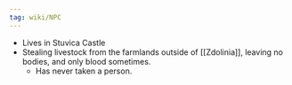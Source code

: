 ```yaml
---
tag: wiki/NPC
---
```


- Lives in Stuvica Castle
- Stealing livestock from the farmlands outside of [[Zdolinia]], leaving no bodies, and only blood sometimes.
	- Has never taken a person.

